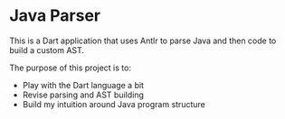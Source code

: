 # Java Parser

This is a Dart application that uses Antlr to parse Java and then code to build a custom AST.

The purpose of this project is to:
* Play with the Dart language a bit
* Revise parsing and AST building
* Build my intuition around Java program structure 
